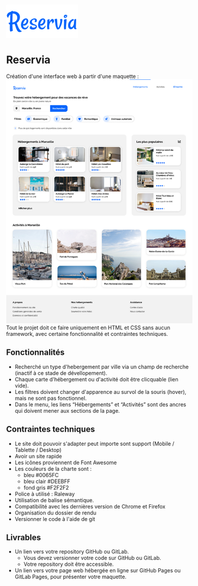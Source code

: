![Logo Réservia](/assets/maquette/images/logo/Reservia.svg)
# Reservia
Création d'une interface web à partir d'une maquette :
![Maquette Web](/assets/maquette/Desktop.png)
Tout le projet doit ce faire uniquement en HTML et CSS sans aucun framework, avec certaine fonctionnalité et contraintes techniques.
## Fonctionnalités

- Recherché un type d'hebergement par ville via un champ de recherche (inactif à ce stade de dévellopement).
- Chaque carte d'hébergement ou d'activité doit être clicquable (lien vide).
- Les filtres doivent changer d'apparence au survol de la souris (hover), mais ne sont pas fonctionnel.
- Dans le menu, les liens “Hébergements” et “Activités” sont des ancres qui doivent mener aux sections de la page.

## Contraintes techniques

- Le site doit pouvoir s'adapter peut importe sont support (Mobile / Tablette / Desktop)
- Avoir un site rapide
- Les icônes proviennent de Font Awesome
- Les couleurs de la charte sont :
    - bleu #0065FC
    - bleu clair #DEEBFF
    - fond gris #F2F2F2
- Police à utilisé : Raleway
- Utilisation de balise sémantique.
- Compatibilité avec les dernières version de Chrome et Firefox
- Organisation du dossier de rendu
- Versionner le code à l'aide de git

## Livrables
- Un lien vers votre repository GitHub ou GitLab.
    - Vous devez versionner votre code sur GitHub ou GitLab.
    - Votre repository doit être accessible.
- Un lien vers votre page web hébergée en ligne sur GitHub Pages ou GitLab Pages, pour présenter votre maquette.